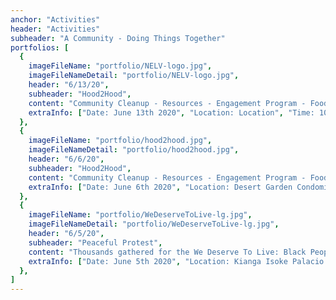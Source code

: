 ```yaml
---
anchor: "Activities"
header: "Activities"
subheader: "A Community - Doing Things Together"
portfolios: [
  {
    imageFileName: "portfolio/NELV-logo.jpg",
    imageFileNameDetail: "portfolio/NELV-logo.jpg",
    header: "6/13/20",
    subheader: "Hood2Hood",
    content: "Community Cleanup - Resources - Engagement Program - Food - Covid 19 Community Response Task Force",
    extraInfo: ["Date: June 13th 2020", "Location: Location", "Time: 10am - 12pm", "Category: Hood2Hood"]
  },
  {
    imageFileName: "portfolio/hood2hood.jpg",
    imageFileNameDetail: "portfolio/hood2hood.jpg",
    header: "6/6/20",
    subheader: "Hood2Hood",
    content: "Community Cleanup - Resources - Engagement Program - Food - Covid 19 Community Response Task Force",
    extraInfo: ["Date: June 6th 2020", "Location: Desert Garden Condominiums", "Time: 10am - 12pm", "Category: Hood2Hood"]
  },
  {
    imageFileName: "portfolio/WeDeserveToLive-lg.jpg",
    imageFileNameDetail: "portfolio/WeDeserveToLive-lg.jpg",
    header: "6/5/20",
    subheader: "Peaceful Protest",
    content: "Thousands gathered for the We Deserve To Live: Black People Matter Rally, March, and Candlelight Vigil",
    extraInfo: ["Date: June 5th 2020", "Location: Kianga Isoke Palacio Park", "Time: 5pm - 10pm", "Category: Peaceful Protest"]
  },
]
---
```

